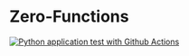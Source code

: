 # Zero-Functions
[![Python application test with Github Actions](https://github.com/Nii-nla/Zero-Functions/actions/workflows/main.yml/badge.svg)](https://github.com/Nii-nla/Zero-Functions/actions/workflows/main.yml)
